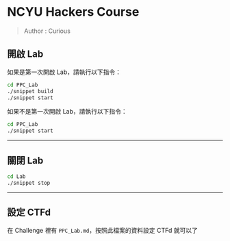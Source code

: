 # NCYU Hackers Course
> Author : Curious

## 開啟 Lab
如果是第一次開啟 Lab，請執行以下指令：
```bash
cd PPC_Lab
./snippet build
./snippet start
```

如果不是第一次開啟 Lab，請執行以下指令：
```bash
cd PPC_Lab
./snippet start
```

---
## 關閉 Lab
```bash
cd Lab
./snippet stop
```

---
## 設定 CTFd
在 Challenge 裡有 `PPC_Lab.md`，按照此檔案的資料設定 CTFd 就可以了
